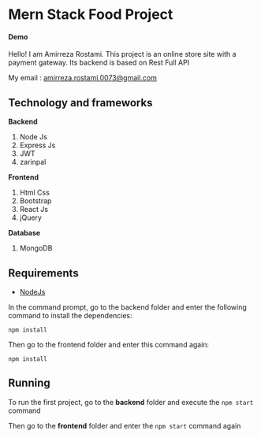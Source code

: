# Mern Stack Food Project

#### Demo
Hello! I am Amirreza Rostami. This project is an online store site with a payment gateway.
Its backend is based on Rest Full API

My email : amirreza.rostami.0073@gmail.com


## Technology and frameworks 

 

**Backend**
 1. Node Js
 2. Express Js
 3. JWT
 4. zarinpal

**Frontend**
 1. Html Css
 2. Bootstrap
 3. React Js
 4. jQuery
 
**Database**
 1. MongoDB

## Requirements

 - [NodeJs](https://nodejs.org/en)

In the command prompt, go to the backend folder and enter the following command to install the dependencies:

`npm install`

Then go to the frontend folder and enter this command again:

`npm install`

## Running
To run the first project, go to the **backend** folder and execute the `npm start` command

Then go to the **frontend** folder and enter the `npm start` command again